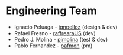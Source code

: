 # Engineering Team 
 - Ignacio Peluaga - [ignpelloz](https://github.com/ignpelloz) (design & dev)
 - Rafael Fresno - [raffrearaUS](https://github.com/raffrearaUS) (dev) 
 - Pedro J. Molina - [pjmolina](https://github.com/pjmolina) (test & dev)
 - Pablo Fernandez - [pafmon](https://github.com/pafmon) (pm)
